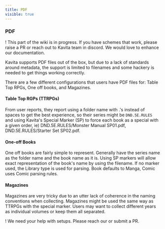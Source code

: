 ```yaml
---
title: PDF
visible: true
---
```


### PDF
! This part of the wiki is in progress. If you have schemes that work, please raise a PR or reach out to Kavita team in discord. We would love to enhance our documentation.

Kavita supports PDF files out of the box, but due to a lack of standards around metadata, the support is limited to filenames and some hackery is needed to get things working correctly. 

There are a few different configurations that users have PDF files for: Table Top RPGs, One off books, and Magazines.

#### Table Top RGPs (TTRPGs)
From user reports, they report using a folder name with .'s instead of spaces to get the best experience, so their series might be `DND.5E.RULES` and using Kavita's Special Marker (SP) to force each book as a special with a given order, ie) DND.5E.RULES/Monster Manual SP01.pdf, DND.5E.RULES/Starter Set SP02.pdf. 

#### One-off Books
One off books are fairly simple to represent. Generally have the series name as the folder name and the book name as it is. Using SP markers will allow exact representation of the book's name by using the filename. If no marker used, the Library type is used for parsing. Book defaults to Manga, Comic uses Comic parsing rules.

#### Magazines
Magazines are very tricky due to an utter lack of coherence in the naming conventions when collecting. Magazines might be used the same way as TTRPGs with the special marker. Users may want to collect different years as individual volumes or keep them all separated. 

! We need your help with setups. Please reach our or submit a PR. 
